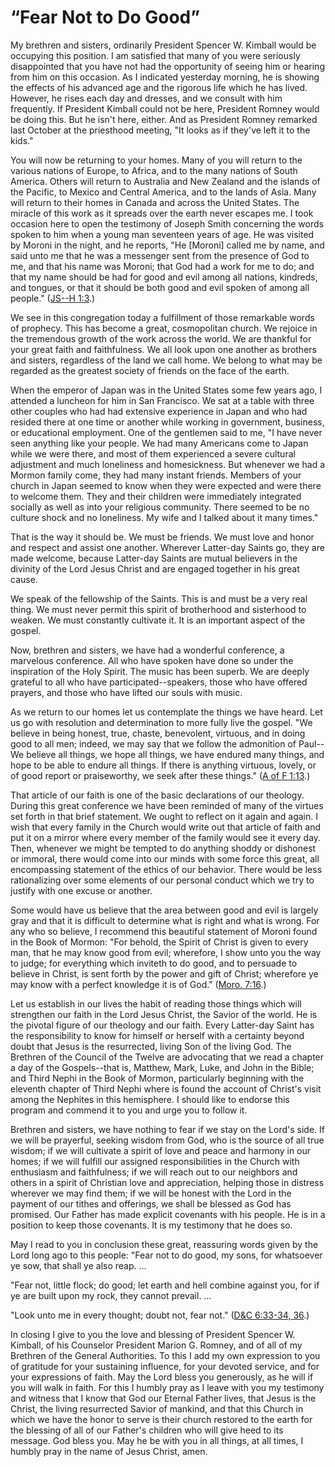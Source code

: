 # “Fear Not to Do Good”

My brethren and sisters, ordinarily President Spencer W. Kimball would be
occupying this position. I am satisfied that many of you were seriously
disappointed that you have not had the opportunity of seeing him or hearing
from him on this occasion. As I indicated yesterday morning, he is showing the
effects of his advanced age and the rigorous life which he has lived. However,
he rises each day and dresses, and we consult with him frequently. If
President Kimball could not be here, President Romney would be doing this. But
he isn't here, either. And as President Romney remarked last October at the
priesthood meeting, "It looks as if they've left it to the kids."

You will now be returning to your homes. Many of you will return to the
various nations of Europe, to Africa, and to the many nations of South
America. Others will return to Australia and New Zealand and the islands of
the Pacific, to Mexico and Central America, and to the lands of Asia. Many
will return to their homes in Canada and across the United States. The miracle
of this work as it spreads over the earth never escapes me. I took occasion
here to open the testimony of Joseph Smith concerning the words spoken to him
when a young man seventeen years of age. He was visited by Moroni in the
night, and he reports, "He [Moroni] called me by name, and said unto me that
he was a messenger sent from the presence of God to me, and that his name was
Moroni; that God had a work for me to do; and that my name should be had for
good and evil among all nations, kindreds, and tongues, or that it should be
both good and evil spoken of among all people." ([JS--H
1:3](https://www.lds.org/scriptures/pgp/js-h/1.3?lang=eng#2).)

We see in this congregation today a fulfillment of those remarkable words of
prophecy. This has become a great, cosmopolitan church. We rejoice in the
tremendous growth of the work across the world. We are thankful for your great
faith and faithfulness. We all look upon one another as brothers and sisters,
regardless of the land we call home. We belong to what may be regarded as the
greatest society of friends on the face of the earth.

When the emperor of Japan was in the United States some few years ago, I
attended a luncheon for him in San Francisco. We sat at a table with three
other couples who had had extensive experience in Japan and who had resided
there at one time or another while working in government, business, or
educational employment. One of the gentlemen said to me, "I have never seen
anything like your people. We had many Americans come to Japan while we were
there, and most of them experienced a severe cultural adjustment and much
loneliness and homesickness. But whenever we had a Mormon family come, they
had many instant friends. Members of your church in Japan seemed to know when
they were expected and were there to welcome them. They and their children
were immediately integrated socially as well as into your religious community.
There seemed to be no culture shock and no loneliness. My wife and I talked
about it many times."

That is the way it should be. We must be friends. We must love and honor and
respect and assist one another. Wherever Latter-day Saints go, they are made
welcome, because Latter-day Saints are mutual believers in the divinity of the
Lord Jesus Christ and are engaged together in his great cause.

We speak of the fellowship of the Saints. This is and must be a very real
thing. We must never permit this spirit of brotherhood and sisterhood to
weaken. We must constantly cultivate it. It is an important aspect of the
gospel.

Now, brethren and sisters, we have had a wonderful conference, a marvelous
conference. All who have spoken have done so under the inspiration of the Holy
Spirit. The music has been superb. We are deeply grateful to all who have
participated--speakers, those who have offered prayers, and those who have
lifted our souls with music.

As we return to our homes let us contemplate the things we have heard. Let us
go with resolution and determination to more fully live the gospel. "We
believe in being honest, true, chaste, benevolent, virtuous, and in doing good
to all men; indeed, we may say that we follow the admonition of Paul--We
believe all things, we hope all things, we have endured many things, and hope
to be able to endure all things. If there is anything virtuous, lovely, or of
good report or praiseworthy, we seek after these things." ([A of F
1:13](https://www.lds.org/scriptures/pgp/a-of-f/1.13?lang=eng#12).)

That article of our faith is one of the basic declarations of our theology.
During this great conference we have been reminded of many of the virtues set
forth in that brief statement. We ought to reflect on it again and again. I
wish that every family in the Church would write out that article of faith and
put it on a mirror where every member of the family would see it every day.
Then, whenever we might be tempted to do anything shoddy or dishonest or
immoral, there would come into our minds with some force this great, all
encompassing statement of the ethics of our behavior. There would be less
rationalizing over some elements of our personal conduct which we try to
justify with one excuse or another.

Some would have us believe that the area between good and evil is largely gray
and that it is difficult to determine what is right and what is wrong. For any
who so believe, I recommend this beautiful statement of Moroni found in the
Book of Mormon: "For behold, the Spirit of Christ is given to every man, that
he may know good from evil; wherefore, I show unto you the way to judge; for
everything which inviteth to do good, and to persuade to believe in Christ, is
sent forth by the power and gift of Christ; wherefore ye may know with a
perfect knowledge it is of God." ([Moro.
7:16](https://www.lds.org/scriptures/bofm/moro/7.16?lang=eng#15).)

Let us establish in our lives the habit of reading those things which will
strengthen our faith in the Lord Jesus Christ, the Savior of the world. He is
the pivotal figure of our theology and our faith. Every Latter-day Saint has
the responsibility to know for himself or herself with a certainty beyond
doubt that Jesus is the resurrected, living Son of the living God. The
Brethren of the Council of the Twelve are advocating that we read a chapter a
day of the Gospels--that is, Matthew, Mark, Luke, and John in the Bible; and
Third Nephi in the Book of Mormon, particularly beginning with the eleventh
chapter of Third Nephi where is found the account of Christ's visit among the
Nephites in this hemisphere. I should like to endorse this program and commend
it to you and urge you to follow it.

Brethren and sisters, we have nothing to fear if we stay on the Lord's side.
If we will be prayerful, seeking wisdom from God, who is the source of all
true wisdom; if we will cultivate a spirit of love and peace and harmony in
our homes; if we will fulfill our assigned responsibilities in the Church with
enthusiasm and faithfulness; if we will reach out to our neighbors and others
in a spirit of Christian love and appreciation, helping those in distress
wherever we may find them; if we will be honest with the Lord in the payment
of our tithes and offerings, we shall be blessed as God has promised. Our
Father has made explicit covenants with his people. He is in a position to
keep those covenants. It is my testimony that he does so.

May I read to you in conclusion these great, reassuring words given by the
Lord long ago to this people: "Fear not to do good, my sons, for whatsoever ye
sow, that shall ye also reap. ...

"Fear not, little flock; do good; let earth and hell combine against you, for
if ye are built upon my rock, they cannot prevail. ...

"Look unto me in every thought; doubt not, fear not." ([D&amp;C 6:33-34,
36](https://www.lds.org/scriptures/dc-testament/dc/6.33-34%2C36?lang=eng#32).)

In closing I give to you the love and blessing of President Spencer W.
Kimball, of his Counselor President Marion G. Romney, and of all of my
Brethren of the General Authorities. To this I add my own expression to you of
gratitude for your sustaining influence, for your devoted service, and for
your expressions of faith. May the Lord bless you generously, as he will if
you will walk in faith. For this I humbly pray as I leave with you my
testimony and witness that I know that God our Eternal Father lives, that
Jesus is the Christ, the living resurrected Savior of mankind, and that this
Church in which we have the honor to serve is their church restored to the
earth for the blessing of all of our Father's children who will give heed to
its message. God bless you. May he be with you in all things, at all times, I
humbly pray in the name of Jesus Christ, amen.


